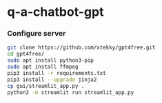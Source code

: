 # q-a-chatbot-gpt

### Configure server
```BASH
git clone https://github.com/xtekky/gpt4free.git
cd gpt4free/
sudo apt install python3-pip
sudo apt install ffmpeg
pip3 install -r requirements.txt
pip3 install --upgrade jinja2
cp gui/streamlit_app.py .
python3 -m streamlit run streamlit_app.py

```